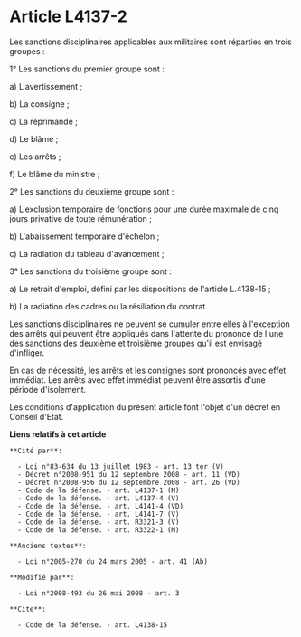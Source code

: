 # Article L4137-2

Les sanctions disciplinaires applicables aux militaires sont réparties en trois groupes : 

1° Les sanctions du premier groupe sont : 

a) L'avertissement ; 

b) La consigne ; 

c) La réprimande ; 

d) Le blâme ; 

e) Les arrêts ; 

f) Le blâme du ministre ; 

2° Les sanctions du deuxième groupe sont : 

a) L'exclusion temporaire de fonctions pour une durée maximale de cinq jours privative de toute rémunération ; 

b) L'abaissement temporaire d'échelon ; 

c) La radiation du tableau d'avancement ; 

3° Les sanctions du troisième groupe sont : 

a) Le retrait d'emploi, défini par les dispositions de l'article L.4138-15 ; 

b) La radiation des cadres ou la résiliation du contrat. 

Les sanctions disciplinaires ne peuvent se cumuler entre elles à l'exception des arrêts qui peuvent être appliqués dans
l'attente du prononcé de l'une des sanctions des deuxième et troisième groupes qu'il est envisagé d'infliger. 

En cas de nécessité, les arrêts et les consignes sont prononcés avec effet immédiat. Les arrêts avec effet immédiat peuvent
être assortis d'une période d'isolement. 

Les conditions d'application du présent article font l'objet d'un décret en Conseil d'Etat.

**Liens relatifs à cet article**

	**Cité par**:

	  - Loi n°83-634 du 13 juillet 1983 - art. 13 ter (V)
	  - Décret n°2008-951 du 12 septembre 2008 - art. 11 (VD)
	  - Décret n°2008-956 du 12 septembre 2008 - art. 26 (VD)
	  - Code de la défense. - art. L4137-1 (M)
	  - Code de la défense. - art. L4137-4 (V)
	  - Code de la défense. - art. L4141-4 (VD)
	  - Code de la défense. - art. L4141-7 (V)
	  - Code de la défense. - art. R3321-3 (V)
	  - Code de la défense. - art. R3322-1 (M)

	**Anciens textes**:

	  - Loi n°2005-270 du 24 mars 2005 - art. 41 (Ab)

	**Modifié par**:

	  - Loi n°2008-493 du 26 mai 2008 - art. 3

	**Cite**:

	  - Code de la défense. - art. L4138-15
